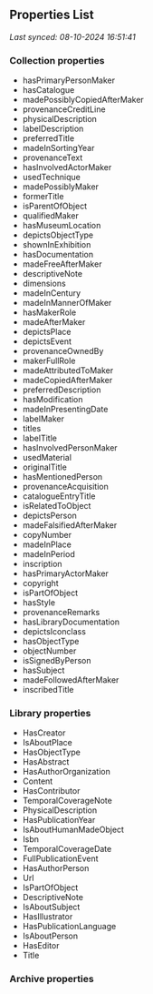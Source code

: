 ## Properties List

_Last synced: 08-10-2024 16:51:41_

### Collection properties
- hasPrimaryPersonMaker
- hasCatalogue
- madePossiblyCopiedAfterMaker
- provenanceCreditLine
- physicalDescription
- labelDescription
- preferredTitle
- madeInSortingYear
- provenanceText
- hasInvolvedActorMaker
- usedTechnique
- madePossiblyMaker
- formerTitle
- isParentOfObject
- qualifiedMaker
- hasMuseumLocation
- depictsObjectType
- shownInExhibition
- hasDocumentation
- madeFreeAfterMaker
- descriptiveNote
- dimensions
- madeInCentury
- madeInMannerOfMaker
- hasMakerRole
- madeAfterMaker
- depictsPlace
- depictsEvent
- provenanceOwnedBy
- makerFullRole
- madeAttributedToMaker
- madeCopiedAfterMaker
- preferredDescription
- hasModification
- madeInPresentingDate
- labelMaker
- titles
- labelTitle
- hasInvolvedPersonMaker
- usedMaterial
- originalTitle
- hasMentionedPerson
- provenanceAcquisition
- catalogueEntryTitle
- isRelatedToObject
- depictsPerson
- madeFalsifiedAfterMaker
- copyNumber
- madeInPlace
- madeInPeriod
- inscription
- hasPrimaryActorMaker
- copyright
- isPartOfObject
- hasStyle
- provenanceRemarks
- hasLibraryDocumentation
- depictsIconclass
- hasObjectType
- objectNumber
- isSignedByPerson
- hasSubject
- madeFollowedAfterMaker
- inscribedTitle
### Library properties
- HasCreator
- IsAboutPlace
- HasObjectType
- HasAbstract
- HasAuthorOrganization
- Content
- HasContributor
- TemporalCoverageNote
- PhysicalDescription
- HasPublicationYear
- IsAboutHumanMadeObject
- Isbn
- TemporalCoverageDate
- FullPublicationEvent
- HasAuthorPerson
- Url
- IsPartOfObject
- DescriptiveNote
- IsAboutSubject
- HasIllustrator
- HasPublicationLanguage
- IsAboutPerson
- HasEditor
- Title
### Archive properties
